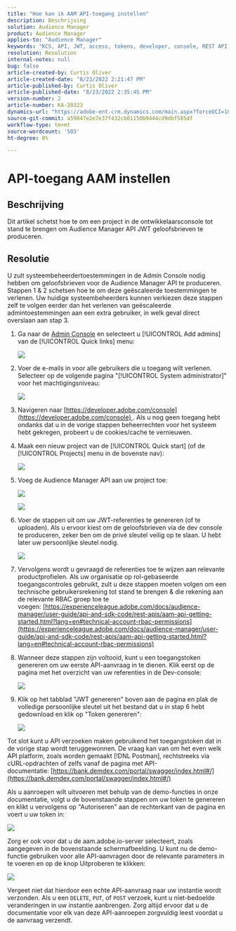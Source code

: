 ```yaml
---
title: "Hoe kan ik AAM API-toegang instellen"
description: Beschrijving
solution: Audience Manager
product: Audience Manager
applies-to: "Audience Manager"
keywords: "KCS, API, JWT, access, tokens, developer, console, REST API, REST"
resolution: Resolution
internal-notes: null
bug: false
article-created-by: Curtis Oliver
article-created-date: "8/23/2022 2:21:47 PM"
article-published-by: Curtis Oliver
article-published-date: "8/23/2022 2:35:45 PM"
version-number: 2
article-number: KA-20323
dynamics-url: "https://adobe-ent.crm.dynamics.com/main.aspx?forceUCI=1&pagetype=entityrecord&etn=knowledgearticle&id=494ec7ea-ee22-ed11-b83e-0022480868ff"
source-git-commit: a59847e2e7e37f432cb01150b9444cd9dbf585df
workflow-type: tm+mt
source-wordcount: '503'
ht-degree: 0%

---
```


# API-toegang AAM instellen

## Beschrijving

Dit artikel schetst hoe te om een project in de ontwikkelaarsconsole tot stand te brengen om Audience Manager API JWT geloofsbrieven te produceren.

## Resolutie

U zult systeembeheerdertoestemmingen in de Admin Console nodig hebben om geloofsbrieven voor de Audience Manager API te produceren. Stappen 1 &amp; 2 schetsen hoe te om deze geëscaleerde toestemmingen te verlenen. Uw huidige systeembeheerders kunnen verkiezen deze stappen zelf te volgen eerder dan het verlenen van geëscaleerde admintoestemmingen aan een extra gebruiker, in welk geval direct overslaan aan stap 3.

1. Ga naar de [Admin Console](https://adminconsole.adobe.com/) en selecteert u [!UICONTROL Add admins] van de [!UICONTROL Quick links] menu:

   ![](assets/27c759f0-4418-ed11-b83e-0022480868ff.png)

1. Voer de e-mails in voor alle gebruikers die u toegang wilt verlenen. Selecteer op de volgende pagina &quot;[!UICONTROL System administrator]&quot; voor het machtigingsniveau:

   ![](assets/4eaf764b-4518-ed11-b83e-0022480868ff.png)

1. Navigeren naar [https://developer.adobe.com/console](https://developer.adobe.com/console) . Als u nog geen toegang hebt ondanks dat u in de vorige stappen beheerrechten voor het systeem hebt gekregen, probeert u de cookies/cache te vernieuwen.

1. Maak een nieuw project van de [!UICONTROL Quick start] (of de [!UICONTROL Projects] menu in de bovenste nav):

   ![](assets/363a9d79-1418-ed11-b83e-0022480868ff.png)

1. Voeg de Audience Manager API aan uw project toe:

   ![](assets/a06e1ebd-1418-ed11-b83e-0022480868ff.png)

   ![](assets/26768505-1518-ed11-b83e-0022480868ff.png)

1. Voer de stappen uit om uw JWT-referenties te genereren (of te uploaden). Als u ervoor kiest om de geloofsbrieven via de dev console te produceren, zeker ben om de privé sleutel veilig op te slaan. U hebt later uw persoonlijke sleutel nodig. 

   ![](assets/d7e73a64-1518-ed11-b83e-0022480868ff.png)

1. Vervolgens wordt u gevraagd de referenties toe te wijzen aan relevante productprofielen. Als uw organisatie op rol-gebaseerde toegangscontroles gebruikt, zult u deze stappen moeten volgen om een technische gebruikersrekening tot stand te brengen &amp; die rekening aan de relevante RBAC groep toe te voegen: [https://experienceleague.adobe.com/docs/audience-manager/user-guide/api-and-sdk-code/rest-apis/aam-api-getting-started.html?lang=en#technical-account-rbac-permissions](https://experienceleague.adobe.com/docs/audience-manager/user-guide/api-and-sdk-code/rest-apis/aam-api-getting-started.html?lang=en#technical-account-rbac-permissions)

1. Wanneer deze stappen zijn voltooid, kunt u een toegangstoken genereren om uw eerste API-aanvraag in te dienen. Klik eerst op de pagina met het overzicht van uw referenties in de Dev-console:

   ![](assets/f9ef434b-ef22-ed11-b83e-0022480868ff.png)

1. Klik op het tabblad &quot;JWT genereren&quot; boven aan de pagina en plak de volledige persoonlijke sleutel uit het bestand dat u in stap 6 hebt gedownload en klik op &quot;Token genereren&quot;:

   ![](assets/54d65c8d-ef22-ed11-b83e-0022480868ff.png)

Tot slot kunt u API verzoeken maken gebruikend het toegangstoken dat in de vorige stap wordt teruggewonnen. De vraag kan van om het even welk API platform, zoals worden gemaakt [!DNL Postman], rechtstreeks via cURL-opdrachten of zelfs vanaf de pagina met API-documentatie: [https://bank.demdex.com/portal/swagger/index.html#/](https://bank.demdex.com/portal/swagger/index.html#/)

Als u aanroepen wilt uitvoeren met behulp van de demo-functies in onze documentatie, volgt u de bovenstaande stappen om uw token te genereren en klikt u vervolgens op &quot;Autoriseren&quot; aan de rechterkant van de pagina en voert u uw token in:

![](assets/ba540b4f-f022-ed11-b83e-0022480868ff.png)

Zorg er ook voor dat u de aam.adobe.io-server selecteert, zoals aangegeven in de bovenstaande schermafbeelding. U kunt nu de demo-functie gebruiken voor alle API-aanvragen door de relevante parameters in te voeren en op de knop Uitproberen te klikken:

![](assets/0ef8197f-f022-ed11-b83e-0022480868ff.png)

Vergeet niet dat hierdoor een echte API-aanvraag naar uw instantie wordt verzonden. Als u een `DELETE`, `PUT`, of `POST` verzoek, kunt u niet-bedoelde veranderingen in uw instantie aanbrengen. Zorg altijd ervoor dat u de documentatie voor elk van deze API-aanroepen zorgvuldig leest voordat u de aanvraag verzendt.


